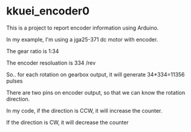 # kkuei_encoder0
This is a project to report encoder information using Arduino.

In my example, I'm using a jga25-371 dc motor with encoder.

The gear ratio is 1:34

The encoder resoluation is 334 /rev

So.. for each rotation on gearbox output, it will generate 34*334=11356 pulses

There are two pins on encoder output, so that we can know the rotation direction.

In my code, if the direction is CCW, it will increase the counter.

If the direction is CW, it will decrease the counter
